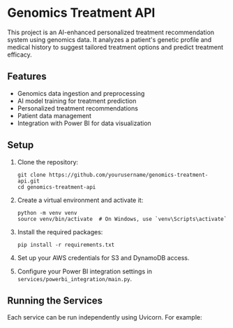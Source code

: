 # Genomics Treatment API

This project is an AI-enhanced personalized treatment recommendation system using genomics data. It analyzes a patient's genetic profile and medical history to suggest tailored treatment options and predict treatment efficacy.

## Features

- Genomics data ingestion and preprocessing
- AI model training for treatment prediction
- Personalized treatment recommendations
- Patient data management
- Integration with Power BI for data visualization

## Setup

1. Clone the repository:
   ```
   git clone https://github.com/yourusername/genomics-treatment-api.git
   cd genomics-treatment-api
   ```

2. Create a virtual environment and activate it:
   ```
   python -m venv venv
   source venv/bin/activate  # On Windows, use `venv\Scripts\activate`
   ```

3. Install the required packages:
   ```
   pip install -r requirements.txt
   ```

4. Set up your AWS credentials for S3 and DynamoDB access.

5. Configure your Power BI integration settings in `services/powerbi_integration/main.py`.

## Running the Services

Each service can be run independently using Uvicorn. For example:

